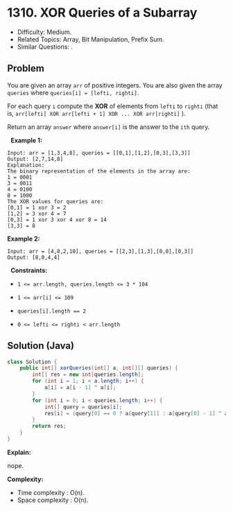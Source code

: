 # 1310. XOR Queries of a Subarray

- Difficulty: Medium.
- Related Topics: Array, Bit Manipulation, Prefix Sum.
- Similar Questions: .

## Problem

You are given an array ```arr``` of positive integers. You are also given the array ```queries``` where ```queries[i] = [lefti, righti]```.

For each query ```i``` compute the **XOR** of elements from ```lefti``` to ```righti``` (that is, ```arr[lefti] XOR arr[lefti + 1] XOR ... XOR arr[righti]``` ).

Return an array ```answer``` where ```answer[i]``` is the answer to the ```ith``` query.

 
**Example 1:**

```
Input: arr = [1,3,4,8], queries = [[0,1],[1,2],[0,3],[3,3]]
Output: [2,7,14,8] 
Explanation: 
The binary representation of the elements in the array are:
1 = 0001 
3 = 0011 
4 = 0100 
8 = 1000 
The XOR values for queries are:
[0,1] = 1 xor 3 = 2 
[1,2] = 3 xor 4 = 7 
[0,3] = 1 xor 3 xor 4 xor 8 = 14 
[3,3] = 8
```

**Example 2:**

```
Input: arr = [4,8,2,10], queries = [[2,3],[1,3],[0,0],[0,3]]
Output: [8,0,4,4]
```

 
**Constraints:**


	
- ```1 <= arr.length, queries.length <= 3 * 104```
	
- ```1 <= arr[i] <= 109```
	
- ```queries[i].length == 2```
	
- ```0 <= lefti <= righti < arr.length```



## Solution (Java)

```java
class Solution {
    public int[] xorQueries(int[] a, int[][] queries) {
        int[] res = new int[queries.length];
        for (int i = 1; i < a.length; i++) {
            a[i] = a[i - 1] ^ a[i];
        }
        for (int i = 0; i < queries.length; i++) {
            int[] query = queries[i];
            res[i] = (query[0] == 0 ? a[query[1]] : a[query[0] - 1] ^ a[query[1]]);
        }
        return res;
    }
}
```

**Explain:**

nope.

**Complexity:**

* Time complexity : O(n).
* Space complexity : O(n).
